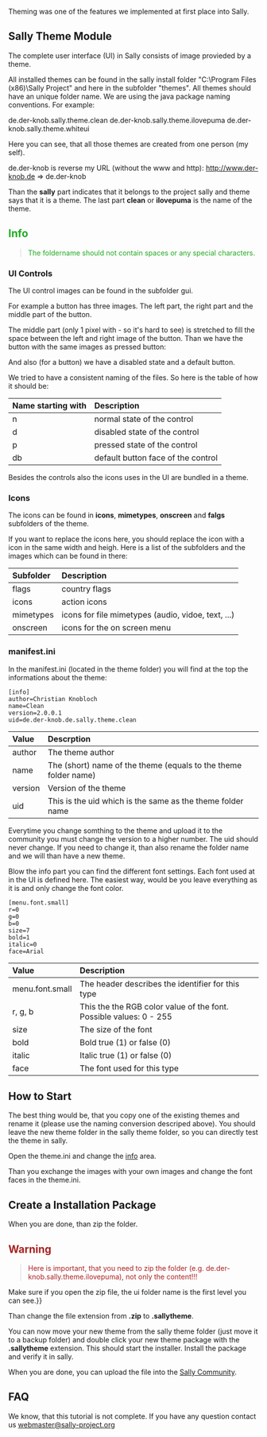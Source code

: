 Theming was one of the features we implemented at first place into Sally.

## Sally Theme Module ##

The complete user interface (UI) in Sally consists of image provieded by a theme.

All installed themes can be found in the sally install folder "C:\Program Files (x86)\Sally Project\" and here in the subfolder "themes". All themes should have an unique folder name. We are using the java package naming conventions. For example:

de.der-knob.sally.theme.clean
de.der-knob.sally.theme.ilovepuma
de.der-knob.sally.theme.whiteui

Here you can see, that all those themes are created from one person (my self).

de.der-knob is reverse my URL (without the www and http): http://www.der-knob.de => de.der-knob

Than the **sally** part indicates that it belongs to the project sally and theme says that it is a theme. The last part **clean** or **ilovepuma** is the name of the theme.

<font color='#22AA22'>
<h2>Info</h2>
<blockquote>The foldername should not contain spaces or any special characters.<br>
</font></blockquote>


### UI Controls ###

The UI control images can be found in the subfolder gui.

For example a button has three images. The left part, the right part and the middle part of the button.

The middle part (only 1 pixel with - so it's hard to see) is stretched to fill the space between the left and right image of the button. Than we have the button with the same images as pressed button:

And also (for a button) we have a disabled state and a default button.

We tried to have a consistent naming of the files. So here is the table of how it should be:

| **Name starting with** | **Description** |
|:-----------------------|:----------------|
| n| normal state of the control |
| d| disabled state of the control |
| p| pressed state of the control |
| db| default button face of the control |

Besides the controls also the icons uses in the UI are bundled in a theme.

### Icons ###

The icons can be found in **icons**, **mimetypes**, **onscreen** and **falgs** subfolders of the theme.

If you want to replace the icons here, you should replace the icon with a icon in the same width and heigh. Here is a list of the subfolders and the images which can be found in there:

| **Subfolder** | **Description** |
|:--------------|:----------------|
|flags |country flags|
|icons|action icons|
|mimetypes|icons for file mimetypes (audio, vidoe, text, ...)|
|onscreen|icons for the on screen menu|

### manifest.ini ###

In the manifest.ini (located in the theme folder) you will find at the top the informations about the theme:

```
[info]
author=Christian Knobloch
name=Clean
version=2.0.0.1
uid=de.der-knob.de.sally.theme.clean
```

| **Value** | **Descrption** |
|:----------|:---------------|
|author|The theme author|
|name|The (short) name of the theme (equals to the theme folder name)|
|version|Version of the theme|
|uid|This is the uid which is the same as the theme folder name|

Everytime you change somthing to the theme and upload it to the community you must change the version to a higher number. The uid should never change. If you need to change it, than also rename the folder name and we will than have a new theme.

Blow the info part you can find the different font settings. Each font used at in the UI is defined here. The easiest way, would be you leave everything as it is and only change the font color.

```
[menu.font.small]
r=0
g=0
b=0
size=7
bold=1
italic=0
face=Arial
```

| **Value** | **Description** |
|:----------|:----------------|
|menu.font.small|The header describes the identifier for this type|
|r, g, b|This the the RGB color value of the font. Possible values: 0 - 255|
|size|The size of the font|
|bold|Bold true (1) or false (0)|
|italic|Italic true (1) or false (0)|
|face|The font used for this type|

## How to Start ##

The best thing would be, that you copy one of the existing themes and rename it (please use the naming conversion descriped above). You should leave the new theme folder in the sally theme folder, so you can directly test the theme in sally.

Open the theme.ini and change the [info](info.md) area.

Than you exchange the images with your own images and change the font faces in the theme.ini.

## Create a Installation Package ##

When you are done, than zip the folder.

<font color='#AA2222'>
<h2>Warning</h2>
<blockquote>Here is important, that you need to zip the folder (e.g. de.der-knob.sally.theme.ilovepuma), not only the content!!!<br>
</font></blockquote>

Make sure if you open the zip file, the ui folder name is the first level you can see.}}


Than change the file extension from **.zip** to **.sallytheme**.

You can now move your new theme from the sally theme folder (just move it to a backup folder) and double click your new theme package with the **.sallytheme** extension. This should start the installer. Install the package and verify it in sally.

When you are done, you can upload the file into the [Sally Community](http://www.sally-project.org).

## FAQ ##

We know, that this tutorial is not complete. If you have any question contact us [webmaster@sally-project.org](mailto:webmaster@sally-project.org)